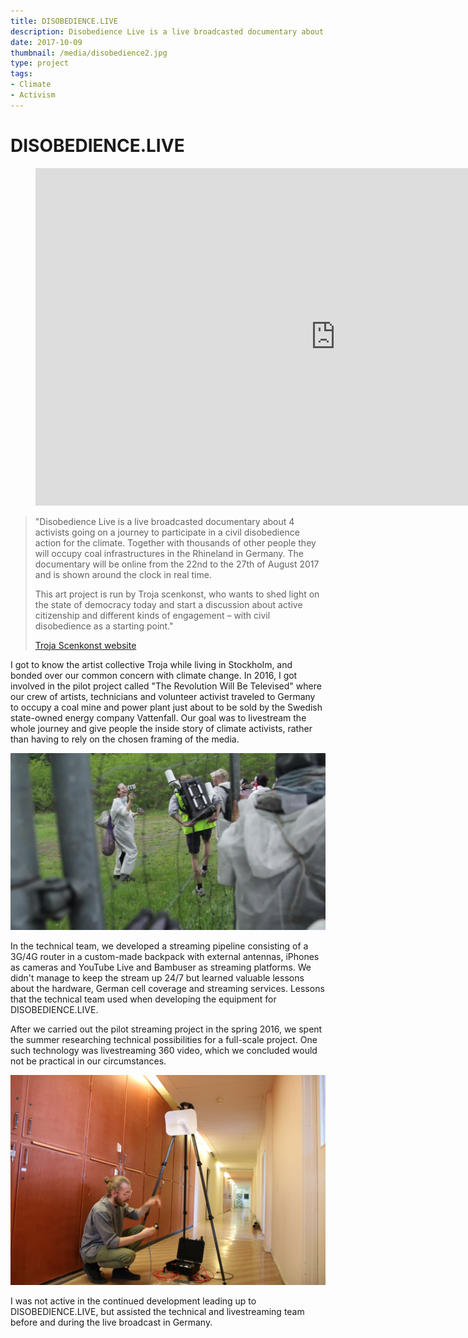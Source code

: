 ```yaml
---
title: DISOBEDIENCE.LIVE
description: Disobedience Live is a live broadcasted documentary about 4 activists going on a journey to participate in a civil disobedience action for the climate.
date: 2017-10-09
thumbnail: /media/disobedience2.jpg
type: project
tags:
- Climate
- Activism
---
```


# DISOBEDIENCE.LIVE

<section>
    <figure class="fullwidth">
        <div class="iframe-wrapper">
            <iframe width="960" height="540" src="https://www.youtube.com/embed/uLtyOU51X8E?rel=0" frameborder="0" allowfullscreen></iframe>
        </div>
    </figure>
</section>

<section>

<blockquote>
<p>"Disobedience Live is a live broadcasted documentary about 4 activists going on a journey to participate in a civil disobedience action for the climate. Together with thousands of other people they will occupy coal infrastructures in the Rhineland in Germany. The documentary will be online from the 22nd to the 27th of August 2017 and is shown around the clock in real time.

This art project is run by Troja scenkonst, who wants to shed light on the state of democracy today and start a discussion about active citizenship and different kinds of engagement – with civil disobedience as a starting point."</p>
<footer><a href="http://trojascenkonst.se/" target="_blank">Troja Scenkonst website</a></fotter>
</blockquote>

I got to know the artist collective Troja while living in Stockholm, and bonded over our common concern with climate change. In 2016, I got involved in the pilot project called "The Revolution Will Be Televised" where our crew of artists, technicians and volunteer activist traveled to Germany to occupy a coal mine and power plant just about to be sold by the Swedish state-owned energy company Vattenfall. Our goal was to livestream the whole journey and give people the inside story of climate activists, rather than having to rely on the chosen framing of the media.

<p><img src="/media/trwbt.png"></p>

In the technical team, we developed a streaming pipeline consisting of a 3G/4G router in a custom-made backpack with external antennas, iPhones as cameras and YouTube Live and Bambuser as streaming platforms. We didn't manage to keep the stream up 24/7 but learned valuable lessons about the hardware, German cell coverage and streaming services. Lessons that the technical team used when developing the equipment for DISOBEDIENCE.LIVE.

After we carried out the pilot streaming project in the spring 2016, we spent the summer researching technical possibilities for a full-scale project. One such technology was livestreaming 360 video, which we concluded would not be practical in our circumstances.

<p><img src="/media/antenna.JPG"></p>

I was not active in the continued development leading up to DISOBEDIENCE.LIVE, but assisted the technical and livestreaming team before and during the live broadcast in Germany. 

</section>